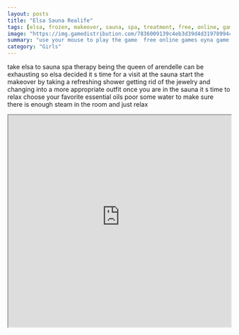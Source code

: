 ```yaml
---
layout: posts
title: "Elsa Sauna Realife"
tags: [elsa, frozen, makeover, sauna, spa, treatment, free, online, games, oyna, game, free, games, play, play, games]
image: "https://img.gamedistribution.com/7836009139c4eb3d39d4d31978994c2a.jpg"
summary: "use your mouse to play the game  free online games oyna game free games play play games"
category: "Girls"
---
```


take elsa to sauna spa therapy being the queen of arendelle can be exhausting so elsa decided it s time for a visit at the sauna start the makeover by taking a refreshing shower getting rid of the jewelry and changing into a more appropriate outfit once you are in the sauna it s time to relax choose your favorite essential oils poor some water to make sure there is enough steam in the room and just relax

<iframe width="100%" height="480px;" src="https://flash.gamedistribution.com?game=7836009139c4eb3d39d4d31978994c2a"></iframe>